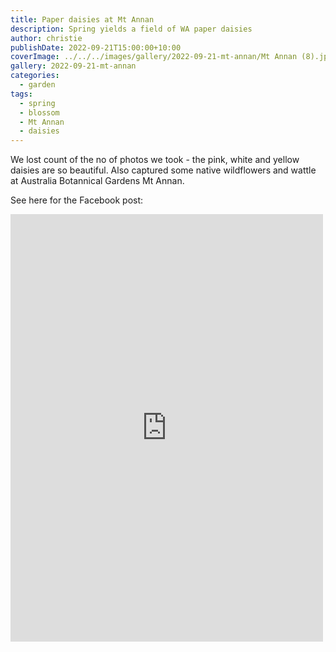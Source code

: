 ```yaml
---
title: Paper daisies at Mt Annan
description: Spring yields a field of WA paper daisies
author: christie
publishDate: 2022-09-21T15:00:00+10:00
coverImage: ../../../images/gallery/2022-09-21-mt-annan/Mt Annan (8).jpeg
gallery: 2022-09-21-mt-annan
categories:
  - garden
tags:
  - spring
  - blossom
  - Mt Annan
  - daisies
---
```


We lost count of the no of photos we took - the pink, white and yellow daisies are so beautiful. Also captured some native wildflowers and wattle at Australia Botannical Gardens Mt Annan.

See here for the Facebook post:

<iframe src="https://www.facebook.com/plugins/post.php?href=https%3A%2F%2Fwww.facebook.com%2Fchris1.tham%2Fposts%2Fpfbid036CzVvAzhpUWvTZUsBxeycNJZuEqFxEEzJTF3LT2QcmPNgRkf2yKMZtN3DVAzEmiWl&show_text=true&width=500" width="500" height="684" style="border:none;overflow:hidden" scrolling="no" frameborder="0" allowfullscreen="true" allow="autoplay; clipboard-write; encrypted-media; picture-in-picture; web-share"></iframe>
